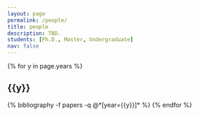 ```yaml
---
layout: page
permalink: /people/
title: people
description: TBD.
students: [Ph.D., Master, Undergraduate]
nav: false
---
```


<div class="people">

{% for y in page.years %}
  <h2 class="students">{{y}}</h2>
  {% bibliography -f papers -q @*[year={{y}}]* %}
{% endfor %}

</div>

